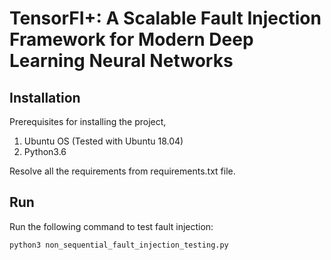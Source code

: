 # TensorFI+: A Scalable Fault Injection Framework for Modern Deep Learning Neural Networks

## Installation

Prerequisites for installing the project,
1. Ubuntu OS (Tested with Ubuntu 18.04)
2. Python3.6

Resolve all the requirements from requirements.txt file.


## Run

Run the following command to test fault injection:

```
python3 non_sequential_fault_injection_testing.py
```
